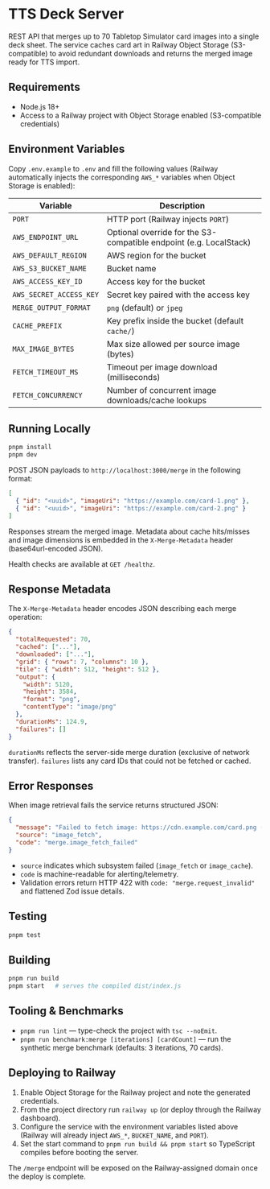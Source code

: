 # TTS Deck Server

REST API that merges up to 70 Tabletop Simulator card images into a single deck sheet. The service caches card art in Railway Object Storage (S3-compatible) to avoid redundant downloads and returns the merged image ready for TTS import.

## Requirements

- Node.js 18+
- Access to a Railway project with Object Storage enabled (S3-compatible credentials)

## Environment Variables

Copy `.env.example` to `.env` and fill the following values (Railway automatically injects the corresponding `AWS_*` variables when Object Storage is enabled):

| Variable                | Description                                                        |
| ----------------------- | ------------------------------------------------------------------ |
| `PORT`                  | HTTP port (Railway injects `PORT`)                                 |
| `AWS_ENDPOINT_URL`      | Optional override for the S3-compatible endpoint (e.g. LocalStack) |
| `AWS_DEFAULT_REGION`    | AWS region for the bucket                                          |
| `AWS_S3_BUCKET_NAME`    | Bucket name                                                        |
| `AWS_ACCESS_KEY_ID`     | Access key for the bucket                                          |
| `AWS_SECRET_ACCESS_KEY` | Secret key paired with the access key                              |
| `MERGE_OUTPUT_FORMAT`   | `png` (default) or `jpeg`                                          |
| `CACHE_PREFIX`          | Key prefix inside the bucket (default `cache/`)                    |
| `MAX_IMAGE_BYTES`       | Max size allowed per source image (bytes)                          |
| `FETCH_TIMEOUT_MS`      | Timeout per image download (milliseconds)                          |
| `FETCH_CONCURRENCY`     | Number of concurrent image downloads/cache lookups                 |

## Running Locally

```bash
pnpm install
pnpm dev
```

POST JSON payloads to `http://localhost:3000/merge` in the following format:

```json
[
  { "id": "<uuid>", "imageUri": "https://example.com/card-1.png" },
  { "id": "<uuid>", "imageUri": "https://example.com/card-2.png" }
]
```

Responses stream the merged image. Metadata about cache hits/misses and image dimensions is embedded in the `X-Merge-Metadata` header (base64url-encoded JSON).

Health checks are available at `GET /healthz`.

## Response Metadata

The `X-Merge-Metadata` header encodes JSON describing each merge operation:

```json
{
  "totalRequested": 70,
  "cached": ["..."],
  "downloaded": ["..."],
  "grid": { "rows": 7, "columns": 10 },
  "tile": { "width": 512, "height": 512 },
  "output": {
    "width": 5120,
    "height": 3584,
    "format": "png",
    "contentType": "image/png"
  },
  "durationMs": 124.9,
  "failures": []
}
```

`durationMs` reflects the server-side merge duration (exclusive of network transfer). `failures` lists any card IDs that could not be fetched or cached.

## Error Responses

When image retrieval fails the service returns structured JSON:

```json
{
  "message": "Failed to fetch image: https://cdn.example.com/card.png (Network timeout)",
  "source": "image_fetch",
  "code": "merge.image_fetch_failed"
}
```

- `source` indicates which subsystem failed (`image_fetch` or `image_cache`).
- `code` is machine-readable for alerting/telemetry.
- Validation errors return HTTP 422 with `code: "merge.request_invalid"` and flattened Zod issue details.

## Testing

```bash
pnpm test
```

## Building

```bash
pnpm run build
pnpm start   # serves the compiled dist/index.js
```

## Tooling & Benchmarks

- `pnpm run lint` — type-check the project with `tsc --noEmit`.
- `pnpm run benchmark:merge [iterations] [cardCount]` — run the synthetic merge benchmark (defaults: 3 iterations, 70 cards).

## Deploying to Railway

1. Enable Object Storage for the Railway project and note the generated credentials.
2. From the project directory run `railway up` (or deploy through the Railway dashboard).
3. Configure the service with the environment variables listed above (Railway will already inject `AWS_*`, `BUCKET_NAME`, and `PORT`).
4. Set the start command to `pnpm run build && pnpm start` so TypeScript compiles before booting the server.

The `/merge` endpoint will be exposed on the Railway-assigned domain once the deploy is complete.
